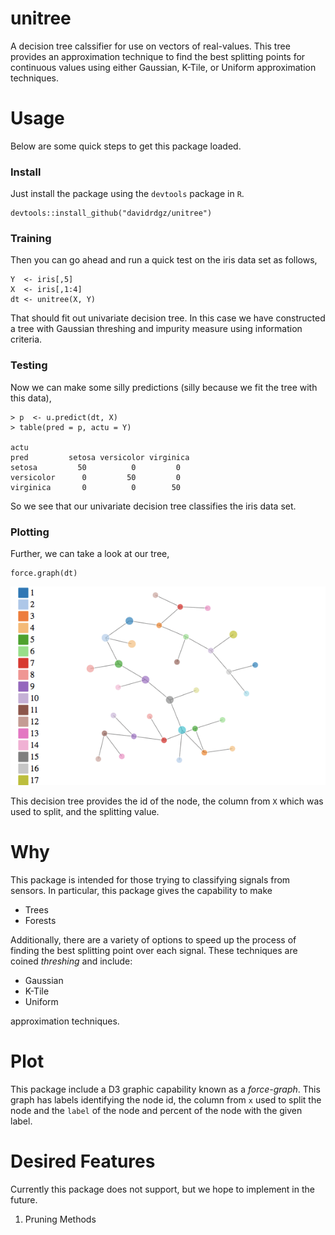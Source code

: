 # unitree

A decision tree calssifier for use on vectors of real-values. This tree provides an approximation technique to find the best splitting points for continuous values using either Gaussian, K-Tile, or Uniform approximation techniques.

# Usage

Below are some quick steps to get this package loaded.

### Install

Just install the package using the `devtools` package in `R`.

```
devtools::install_github("davidrdgz/unitree")
```

### Training

Then you can go ahead and run a quick test on the iris data set as follows,

```
Y  <- iris[,5]
X  <- iris[,1:4]
dt <- unitree(X, Y)
```

That should fit out univariate decision tree. In this case we have constructed
a tree with Gaussian threshing and impurity measure using information criteria. 

### Testing

Now we can make some silly predictions (silly because we fit the tree with this data),

```
> p  <- u.predict(dt, X)
> table(pred = p, actu = Y)

actu
pred         setosa versicolor virginica
setosa         50          0         0
versicolor      0         50         0
virginica       0          0        50
```

So we see that our univariate decision tree classifies the iris data set. 


### Plotting

Further, we can take a look at our tree,

```
force.graph(dt)
```

![alt text](images/irisTree.gif)

This decision tree provides the id of the node, the column from `X` which was used to split, and the splitting value.

# Why
This package is intended for those trying to classifying signals from sensors. In particular, this package gives the capability to make

- Trees
- Forests

Additionally, there are a variety of options to speed up the process of finding the best splitting point over each signal. These techniques are coined _threshing_ and include:

- Gaussian
- K-Tile
- Uniform

approximation techniques.

# Plot

This package include a D3 graphic capability known as a _force-graph_. This graph has labels identifying the node id, the column from `x` used to split the node and the `label` of the node and percent of the node with the given label.



# Desired Features
Currently this package does not support, but we hope to implement in the future.

1. Pruning Methods

